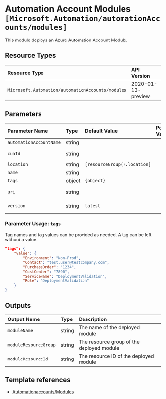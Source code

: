 # Automation Account Modules `[Microsoft.Automation/automationAccounts/modules]`

This module deploys an Azure Automation Account Module.

## Resource Types

| Resource Type                                     | API Version        |
| :------------------------------------------------ | :----------------- |
| `Microsoft.Automation/automationAccounts/modules` | 2020-01-13-preview |

## Parameters

| Parameter Name          | Type   | Default Value                | Possible Values | Description                                                                              |
| :---------------------- | :----- | :--------------------------- | :-------------- | :--------------------------------------------------------------------------------------- |
| `automationAccountName` | string |                              |                 | Required. Name of the parent Automation Account.                                         |
| `cuaId`                 | string |                              |                 | Optional. Customer Usage Attribution ID (GUID). This GUID must be previously registered. |
| `location`              | string | `[resourceGroup().location]` |                 | Optional. Location for all resources.                                                    |
| `name`                  | string |                              |                 | Required. Name of the Automation Account module.                                         |
| `tags`                  | object | `{object}`                   |                 | Optional. Tags of the Automation Account resource.                                       |
| `uri`                   | string |                              |                 | Required. Module package uri, e.g. <https://www.powershellgallery.com/api/v2/package>.   |
| `version`               | string | `latest`                     |                 | Optional. Module version or specify latest to get the latest version.                    |

### Parameter Usage: `tags`

Tag names and tag values can be provided as needed. A tag can be left without a value.

```json
"tags": {
    "value": {
        "Environment": "Non-Prod",
        "Contact": "test.user@testcompany.com",
        "PurchaseOrder": "1234",
        "CostCenter": "7890",
        "ServiceName": "DeploymentValidation",
        "Role": "DeploymentValidation"
    }
}
```

## Outputs

| Output Name           | Type   | Description                               |
| :-------------------- | :----- | :---------------------------------------- |
| `moduleName`          | string | The name of the deployed module           |
| `moduleResourceGroup` | string | The resource group of the deployed module |
| `moduleResourceId`    | string | The resource ID of the deployed module    |

## Template references

- [Automationaccounts/Modules](https://docs.microsoft.com/en-us/azure/templates/Microsoft.Automation/2020-01-13-preview/automationAccounts/modules)

